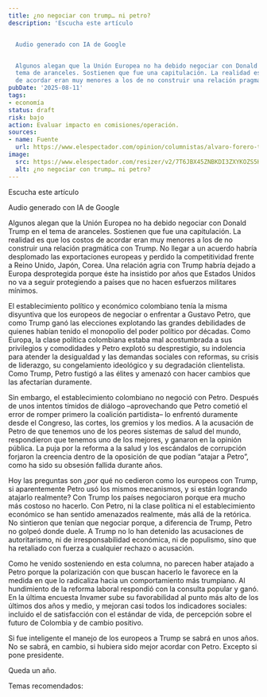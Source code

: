 ```yaml
---
title: ¿no negociar con trump… ni petro?
description: 'Escucha este artículo


  Audio generado con IA de Google


  Algunos alegan que la Unión Europea no ha debido negociar con Donald Trump en el
  tema de aranceles. Sostienen que fue una capitulación. La realidad es que los costos
  de acordar eran muy menores a los de no construir una relación pragmática con…'
pubDate: '2025-08-11'
tags:
- economía
status: draft
risk: bajo
action: Evaluar impacto en comisiones/operación.
sources:
- name: Fuente
  url: https://www.elespectador.com/opinion/columnistas/alvaro-forero-tascon/no-negociar-con-trump-ni-petro/
image:
  src: https://www.elespectador.com/resizer/v2/7T6JBX45ZNBKDI3ZXYKOZS5HRA.jpg?auth=2b603f4f63293bddb17284dcae4b2b59982e9ae38a0acaca0178da1843adcfdf&width=657&smart=true&quality=60
  alt: ¿no negociar con trump… ni petro?
---
```

Escucha este artículo

Audio generado con IA de Google

Algunos alegan que la Unión Europea no ha debido negociar con Donald Trump en el tema de aranceles. Sostienen que fue una capitulación. La realidad es que los costos de acordar eran muy menores a los de no construir una relación pragmática con Trump. No llegar a un acuerdo habría desplomado las exportaciones europeas y perdido la competitividad frente a Reino Unido, Japón, Corea. Una relación agria con Trump habría dejado a Europa desprotegida porque éste ha insistido por años que Estados Unidos no va a seguir protegiendo a países que no hacen esfuerzos militares mínimos.

El establecimiento político y económico colombiano tenía la misma disyuntiva que los europeos de negociar o enfrentar a Gustavo Petro, que como Trump ganó las elecciones explotando las grandes debilidades de quienes habían tenido el monopolio del poder político por décadas. Como Europa, la clase política colombiana estaba mal acostumbrada a sus privilegios y comodidades y Petro explotó su desprestigio, su indolencia para atender la desigualdad y las demandas sociales con reformas, su crisis de liderazgo, su congelamiento ideológico y su degradación clientelista. Como Trump, Petro fustigó a las élites y amenazó con hacer cambios que las afectarían duramente.

Sin embargo, el establecimiento colombiano no negoció con Petro. Después de unos intentos tímidos de diálogo –aprovechando que Petro cometió el error de romper primero la coalición partidista– lo enfrentó duramente desde el Congreso, las cortes, los gremios y los medios. A la acusación de Petro de que tenemos uno de los peores sistemas de salud del mundo, respondieron que tenemos uno de los mejores, y ganaron en la opinión pública. La puja por la reforma a la salud y los escándalos de corrupción forjaron la creencia dentro de la oposición de que podían “atajar a Petro”, como ha sido su obsesión fallida durante años.

Hoy las preguntas son ¿por qué no cedieron como los europeos con Trump, si aparentemente Petro usó los mismos mecanismos, y si están logrando atajarlo realmente? Con Trump los países negociaron porque era mucho más costoso no hacerlo. Con Petro, ni la clase política ni el establecimiento económico se han sentido amenazados realmente, más allá de la retórica. No sintieron que tenían que negociar porque, a diferencia de Trump, Petro no golpeó donde duele. A Trump no lo han detenido las acusaciones de autoritarismo, ni de irresponsabilidad económica, ni de populismo, sino que ha retaliado con fuerza a cualquier rechazo o acusación.

Como he venido sosteniendo en esta columna, no parecen haber atajado a Petro porque la polarización con que buscan hacerlo le favorece en la medida en que lo radicaliza hacia un comportamiento más trumpiano. Al hundimiento de la reforma laboral respondió con la consulta popular y ganó. En la última encuesta Invamer sube su favorabilidad al punto más alto de los últimos dos años y medio, y mejoran casi todos los indicadores sociales: incluido el de satisfacción con el estándar de vida, de percepción sobre el futuro de Colombia y de cambio positivo.

Si fue inteligente el manejo de los europeos a Trump se sabrá en unos años. No se sabrá, en cambio, si hubiera sido mejor acordar con Petro. Excepto si pone presidente.

Queda un año.

Temas recomendados: